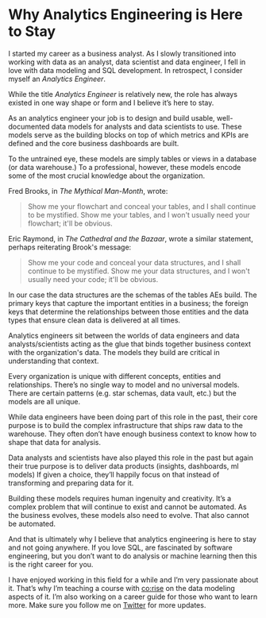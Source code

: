 # Why Analytics Engineering is Here to Stay
I started my career as a business analyst. As I slowly transitioned into working with data as an analyst, data scientist and data engineer, I fell in love with data modeling and SQL development. In retrospect, I consider myself an *Analytics Engineer*.

While the title *Analytics Engineer* is relatively new, the role has always existed in one way shape or form and I believe it’s here to stay.

As an analytics engineer your job is to design and build usable, well-documented data models for analysts and data scientists to use. These models serve as the building blocks on top of which metrics and KPIs are defined and the core business dashboards are built.

To the untrained eye, these models are simply tables or views in a database (or data warehouse.) To a professional, however, these models encode some of the most crucial knowledge about the organization.

Fred Brooks, in _The Mythical Man-Month_, wrote:

> Show me your flowchart and conceal your tables, and I shall continue to be mystified. Show me your tables, and I won't usually need your flowchart; it'll be obvious.

Eric Raymond, in _The Cathedral and the Bazaar_, wrote a similar statement, perhaps reiterating Brook's message:

> Show me your code and conceal your data structures, and I shall continue to be mystified. Show me your data structures, and I won't usually need your code; it'll be obvious.

In our case the data structures are the schemas of the tables AEs build. The primary keys that capture the important entities in a business; the foreign keys that determine the relationships between those entities and the data types that ensure clean data is delivered at all times.

Analytics engineers sit between the worlds of data engineers and data analysts/scientists acting as the glue that binds together business context with the organization's data. The models they build are critical in understanding that context. 

Every organization is unique with different concepts, entities and relationships. There’s no single way to model and no universal models. There are certain patterns (e.g. star schemas, data vault, etc.) but the models are all unique.

While data engineers have been doing part of this role in the past, their core purpose is to build the complex infrastructure that ships raw data to the warehouse. They often don’t have enough business context to know how to shape that data for analysis.

Data analysts and scientists have also played this role in the past but again their true purpose is to deliver data products (insights, dashboards, ml models) If given a choice, they’ll happily focus on that instead of transforming and preparing data for it.

Building these models requires human ingenuity and creativity. It’s a complex problem that will continue to exist and cannot be automated. As the business evolves, these models also need to evolve. That also cannot be automated.

And that is ultimately why I believe that analytics engineering is here to stay and not going anywhere. If you love SQL, are fascinated by software engineering, but you don’t want to do analysis or machine learning then this is the right career for you.

I have enjoyed working in this field for a while and I’m very passionate about it. That’s why I’m teaching a course with [co:rise](https://www.linkedin.com/company/co-rise/) on the data modeling aspects of it. I’m also working on a career guide for those who want to learn more. Make sure you follow me on [Twitter](https:\\twitter.com\ergestx) for more updates.